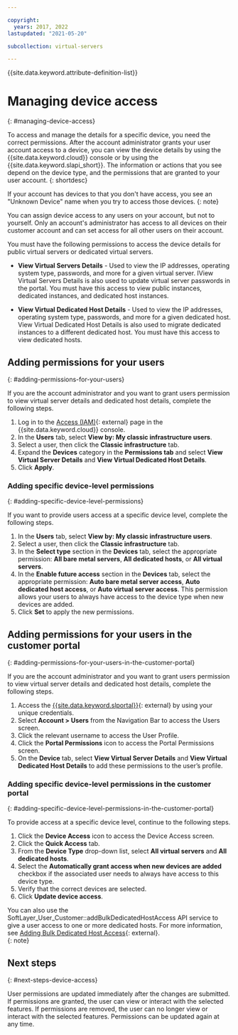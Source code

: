 ```yaml
---

copyright:
  years: 2017, 2022
lastupdated: "2021-05-20"

subcollection: virtual-servers

---
```


{{site.data.keyword.attribute-definition-list}}


# Managing device access
{: #managing-device-access}

To access and manage the details for a specific device, you need the correct permissions. After the account administrator grants your user account access to a device, you can view the device details by using the {{site.data.keyword.cloud}} console or by using the {{site.data.keyword.slapi_short}}. The information or actions that you see depend on the device type, and the permissions that are granted to your user account.
{: shortdesc}

If your account has devices to that you don't have access, you see an "Unknown Device" name when you try to access those devices.
{: note}

You can assign device access to any users on your account, but not to yourself. Only an account's administrator has access to all devices on their customer account and can set access for all other users on their account. 

You must have the following permissions to access the device details for public virtual servers or dedicated virtual servers.

* **View Virtual Servers Details** - Used to view the IP addresses, operating system type, passwords, and more for a given virtual server. IView Virtual Servers Details is also used to update virtual server passwords in the portal. You must have this access to view public instances, dedicated instances, and dedicated host instances.

* **View Virtual Dedicated Host Details** - Used to view the IP addresses, operating system type, passwords, and more for a given dedicated host. View Virtual Dedicated Host Details is also used to migrate dedicated instances to a different dedicated host. You must have this access to view dedicated hosts.


## Adding permissions for your users
{: #adding-permissions-for-your-users}

If you are the account administrator and you want to grant users permission to view virtual server details and dedicated host details, complete the following steps.

1. Log in to the [Access (IAM)](https://cloud.ibm.com/iam#/users){: external} page in the {{site.data.keyword.cloud}} console. 
2. In the **Users** tab, select **View by: My classic infrastructure users**.
3. Select a user, then click the **Classic infrastructure** tab.
4. Expand the **Devices** category in the **Permissions tab** and select **View Virtual Server Details** and **View Virtual Dedicated Host Details**.
5. Click **Apply**.

### Adding specific device-level permissions
{: #adding-specific-device-level-permissions}

If you want to provide users access at a specific device level, complete the following steps.

1. In the **Users** tab, select **View by: My classic infrastructure users**. 
2. Select a user, then click the **Classic infrastructure** tab.
3. In the **Select type** section in the **Devices** tab, select the appropriate permission: **All bare metal servers**, **All dedicated hosts**, or **All virtual servers**. 
4. In the **Enable future access** section in the **Devices** tab, select the appropriate permission: **Auto bare metal server access**, **Auto dedicated host access**, or **Auto virtual server access**. This permission allows your users to always have access to the device type when new devices are added.
5. Click **Set** to apply the new permissions.

## Adding permissions for your users in the customer portal
{: #adding-permissions-for-your-users-in-the-customer-portal}

If you are the account administrator and you want to grant users permission to view virtual server details and dedicated host details, complete the following steps.

1. Access the [{{site.data.keyword.slportal}}](https://control.softlayer.com/){: external} by using your unique credentials.
2. Select **Account > Users** from the Navigation Bar to access the Users screen.
3. Click the relevant username to access the User Profile.
4. Click the **Portal Permissions** icon to access the Portal Permissions screen.
5. On the **Device** tab, select **View Virtual Server Details** and **View Virtual Dedicated Host Details** to add these permissions to the user’s profile.

### Adding specific device-level permissions in the customer portal
{: #adding-specific-device-level-permissions-in-the-customer-portal}

To provide access at a specific device level, continue to the following steps.

1. Click the **Device Access** icon to access the Device Access screen.
2. Click the **Quick Access** tab. 
3. From the **Device Type** drop-down list, select **All virtual servers** and **All dedicated hosts**.
4. Select the **Automatically grant access when new devices are added** checkbox if the associated user needs to always have access to this device type.
5. Verify that the correct devices are selected.
6. Click **Update device access**.

You can also use the SoftLayer_User_Customer::addBulkDedicatedHostAccess API service to give a user access to one or more dedicated hosts. For more information, see [Adding Bulk Dedicated Host Access](https://softlayer.github.io/reference/services/SoftLayer_User_Customer/addBulkDedicatedHostAccess/){: external}.  
{: note}

## Next steps
{: #next-steps-device-access}

User permissions are updated immediately after the changes are submitted. If permissions are granted, the user can view or interact with the selected features. If permissions are removed, the user can no longer view or interact with the selected features. Permissions can be updated again at any time.

